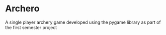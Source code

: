 # Archero
A single player archery game developed using the pygame library as part of the first semester project
